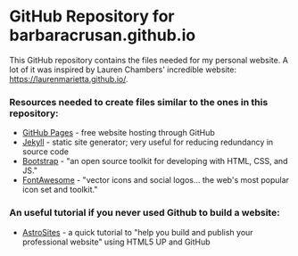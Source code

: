 # GitHub Repository for barbaracrusan.github.io

This GitHub repository contains the files needed for my personal website. A lot of it was inspired by Lauren Chambers' incredible website: https://laurenmarietta.github.io/.

### Resources needed to create files similar to the ones in this repository:
- [GitHub Pages](https://pages.github.com/) - free website hosting through GitHub
- [Jekyll](https://jekyllrb.com/) - static site generator; very useful for reducing redundancy in source code
- [Bootstrap](https://getbootstrap.com/) - "an open source toolkit for developing with HTML, CSS, and JS."
- [FontAwesome](https://fontawesome.com/) - "vector icons and social logos... the web's most popular icon set and toolkit."

### An useful tutorial if you never used Github to build a website:
- [AstroSites](https://astrosites.github.io/) - a quick tutorial to "help you build and publish your professional website" using HTML5 UP and GitHub
